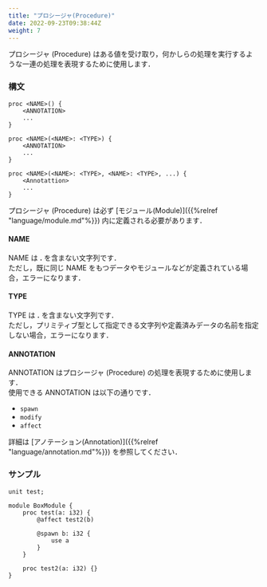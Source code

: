```yaml
---
title: "プロシージャ(Procedure)"
date: 2022-09-23T09:38:44Z
weight: 7
---
```


プロシージャ (Procedure) はある値を受け取り，何かしらの処理を実行するような一連の処理を表現するために使用します．  

### 構文

```text
proc <NAME>() {
    <ANNOTATION>
    ...
}

proc <NAME>(<NAME>: <TYPE>) {
    <ANNOTATION>
    ...
}

proc <NAME>(<NAME>: <TYPE>, <NAME>: <TYPE>, ...) {
    <Annotattion>
    ...
}
```

プロシージャ (Procedure) は必ず [モジュール(Module)]({{%relref "language/module.md"%}}) 内に定義される必要があります．

#### NAME

NAME は **\.** を含まない文字列です．  
ただし，既に同じ NAME をもつデータやモジュールなどが定義されている場合，エラーになります．

#### TYPE

TYPE は **\.** を含まない文字列です．  
ただし，プリミティブ型として指定できる文字列や定義済みデータの名前を指定しない場合，エラーになります．

#### ANNOTATION

ANNOTATION はプロシージャ (Procedure) の処理を表現するために使用します．  
使用できる ANNOTATION は以下の通りです．

- `spawn`
- `modify`
- `affect`

詳細は [アノテーション(Annotation)]({{%relref "language/annotation.md"%}}) を参照してください．

### サンプル

```text
unit test;

module BoxModule {
    proc test(a: i32) {
        @affect test2(b)

        @spawn b: i32 {
            use a
        }
    }

    proc test2(a: i32) {}
}
```
